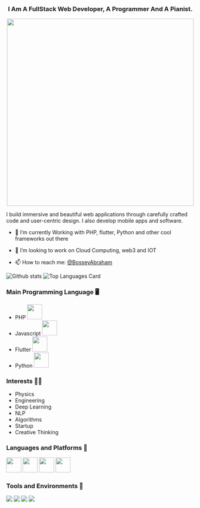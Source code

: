 
<h3 align="center">I Am A FullStack Web Developer, A Programmer And A Pianist.</h3>

<p align="center">
  <img src="http://abrahambossey.com/images/banner/_PHR46481.jpg"  width="500px">
</p>
<p>
I build immersive and beautiful web applications through carefully crafted code and user-centric design. I also develop mobile apps and software.</p>

- 🌱 I’m currently Working with PHP, flutter, Python and other cool frameworks out there
- 🔭 I’m looking to work on Cloud Computing, web3 and IOT

- 📫 How to reach me: <a href="https://twitter.com/BosseyAbraham">@BosseyAbraham</a>


![Github stats](https://github-readme-stats.vercel.app/api?username=heybee72&theme=highcontrast&show_icons=true&count_private=true)
![Top Languages Card](https://github-readme-stats.vercel.app/api/top-langs/?username=heybee72&layout=compact)



### Main Programming Language :desktop_computer: 
- PHP <img src="https://purecode.sa/wp-content/uploads/three-4.png" width="40px">
- Javascript <img src="https://www.feroot.com/wp-content/uploads/1200px-Unofficial_JavaScript_logo_2.svg.png" width="40px">
- Flutter <img src="https://logowik.com/content/uploads/images/flutter5786.jpg" width="40px">
- Python <img src="https://user-images.githubusercontent.com/28517335/102723536-9f979480-432e-11eb-8552-fdb39e939362.png" width="40px">


### Interests 👨‍💻
- Physics
- Engineering
- Deep Learning
- NLP
- Algorithms
- Startup
- Creative Thinking


### Languages and Platforms 🦄

<code><img height="40" src="https://raw.githubusercontent.com/shinokada/shinokada/master/assets/python.png"></code>
<code><img height="40" src="https://raw.githubusercontent.com/shinokada/shinokada/master/assets/jupyter-notebook.png"></code>
<code><img height="40" src="https://raw.githubusercontent.com/shinokada/shinokada/master/assets/javascript.png"></code>
<code><img height="40" src="https://raw.githubusercontent.com/shinokada/shinokada/master/assets/visual-studio-code.png"></code>


### Tools and Environments 🔧
<p>
<img src="https://img.shields.io/badge/OS-Windows-organge?logo=Windows">
<img src="https://img.shields.io/badge/OS-Linux-organge?logo=Linux">
<img src="https://img.shields.io/badge/OS-Chrome-organge?logo=Chrome">
<img src="https://img.shields.io/badge/Editor-VSCode-green?logo=Visual%20Studio%20Code">
</a>
</p>

